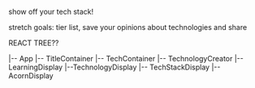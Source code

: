 show off your tech stack!

stretch goals: 
  tier list, save your opinions about technologies and share


REACT TREE??

|-- App
  |-- TitleContainer
  |-- TechContainer
    |-- TechnologyCreator
      |-- LearningDisplay
      |--TechnologyDisplay
    |-- TechStackDisplay
    |-- AcornDisplay
